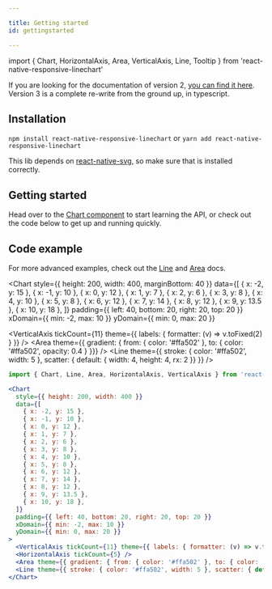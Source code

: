 ```yaml
---

title: Getting started
id: gettingstarted

---
```


import { Chart, HorizontalAxis, Area, VerticalAxis, Line, Tooltip } from 'react-native-responsive-linechart'

If you are looking for the documentation of version 2, [you can find it here](https://github.com/react-native-community/react-native-svg).
Version 3 is a complete re-write from the ground up, in typescript.

## Installation

`npm install react-native-responsive-linechart` or `yarn add react-native-responsive-linechart`

This lib depends on [react-native-svg](https://github.com/react-native-community/react-native-svg), so make sure that is installed correctly.

## Getting started

Head over to the [Chart component](chart.md) to start learning the API, or check out the code below to get up and running quickly.

## Code example

For more advanced examples, check out the [Line](line.md) and [Area](area.md) docs.

<Chart
  style={{ height: 200, width: 400, marginBottom: 40 }}
  data={[
    { x: -2, y: 15 },
    { x: -1, y: 10 },
    { x: 0, y: 12 },
    { x: 1, y: 7 },
    { x: 2, y: 6 },
    { x: 3, y: 8 },
    { x: 4, y: 10 },
    { x: 5, y: 8 },
    { x: 6, y: 12 },
    { x: 7, y: 14 },
    { x: 8, y: 12 },
    { x: 9, y: 13.5 },
    { x: 10, y: 18 },
  ]}
  padding={{ left: 40, bottom: 20, right: 20, top: 20 }}
  xDomain={{ min: -2, max: 10 }}
  yDomain={{ min: 0, max: 20 }}
>
  <VerticalAxis tickCount={11} theme={{ labels: { formatter: (v) => v.toFixed(2) } }} />
  <HorizontalAxis tickCount={5} />
  <Area theme={{ gradient: { from: { color: '#ffa502' }, to: { color: '#ffa502', opacity: 0.4 } }}} />
  <Line theme={{ stroke: { color: '#ffa502', width: 5 }, scatter: { default: { width: 4, height: 4, rx: 2 }} }} />
</Chart>


```jsx
import { Chart, Line, Area, HorizontalAxis, VerticalAxis } from 'react-native-responsive-linechart'

<Chart
  style={{ height: 200, width: 400 }}
  data={[
    { x: -2, y: 15 },
    { x: -1, y: 10 },
    { x: 0, y: 12 },
    { x: 1, y: 7 },
    { x: 2, y: 6 },
    { x: 3, y: 8 },
    { x: 4, y: 10 },
    { x: 5, y: 8 },
    { x: 6, y: 12 },
    { x: 7, y: 14 },
    { x: 8, y: 12 },
    { x: 9, y: 13.5 },
    { x: 10, y: 18 },
  ]}
  padding={{ left: 40, bottom: 20, right: 20, top: 20 }}
  xDomain={{ min: -2, max: 10 }}
  yDomain={{ min: 0, max: 20 }}
>
  <VerticalAxis tickCount={11} theme={{ labels: { formatter: (v) => v.toFixed(2) } }} />
  <HorizontalAxis tickCount={5} />
  <Area theme={{ gradient: { from: { color: '#ffa502' }, to: { color: '#ffa502', opacity: 0.4 } }}} />
  <Line theme={{ stroke: { color: '#ffa502', width: 5 }, scatter: { default: { width: 4, height: 4, rx: 2 }} }} />
</Chart>
```
